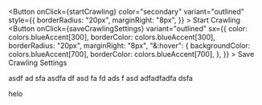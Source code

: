 <Button
onClick={startCrawling}
color="secondary"
variant="outlined"
style={{
  borderRadius: "20px",
  marginRight: "8px",
}} >
Start Crawling
</Button>
<Button
onClick={saveCrawlingSettings}
variant="outlined"
sx={{
  color: colors.blueAccent[300],
  borderColor: colors.blueAccent[300],
  borderRadius: "20px",
  marginRight: "8px",
  "&:hover": {
    backgroundColor: colors.blueAccent[700],
    borderColor: colors.blueAccent[700],
  },
}} >
Save Crawling Settings
</Button>

asdf
ad
sfa
asdfa
df
asd
fa
fd
ads
f
asd
adfadfadfa
dsfa






helo

















